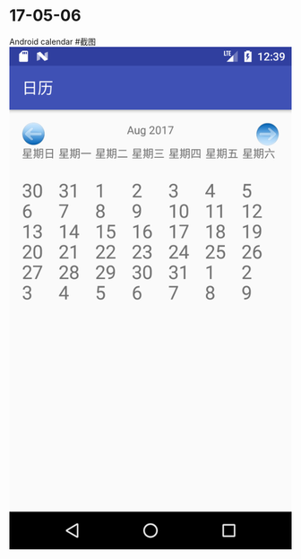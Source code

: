 # 17-05-06
Android calendar
#截图
![image](https://github.com/nwtccss/picture-/blob/master/Screenshot_1506256763.png)
